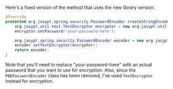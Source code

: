 Here's a fixed version of the method that uses the new library version:

```java
@Override
protected org.jasypt.spring.security.PasswordEncoder createStringEncoder() {
    org.jasypt.util.text.TextEncryptor encryptor = new org.jasypt.util.text.StrongTextEncryptor();
    encryptor.setPassword("your-password-here");

    org.jasypt.spring.security.PasswordEncoder encoder = new org.jasypt.spring.security.PasswordEncoder();
    encoder.setTextEncryptor(encryptor);
    return encoder;
}
```

Note that you'll need to replace "your-password-here" with an actual password that you want to use for encryption. Also, since the `PBEPasswordEncoder` class has been removed, I've used `TextEncryptor` instead for encryption.